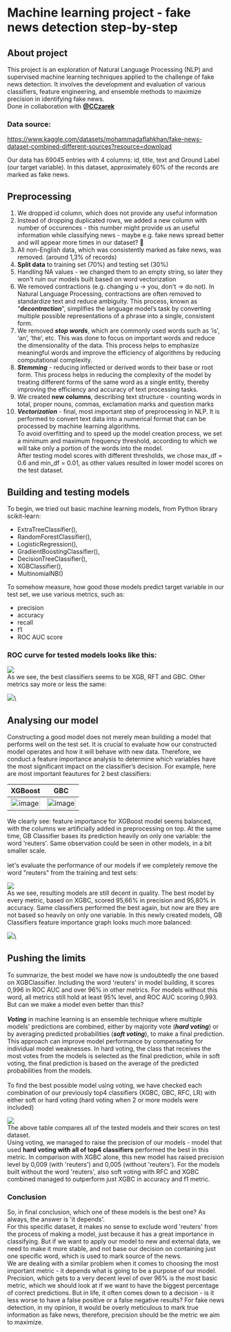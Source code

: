 # Machine learning project - fake news detection step-by-step
## About project
This project is an exploration of Natural Language Processing (NLP) and supervised machine learning techniques applied to the challenge of fake news detection. It involves the development and evaluation of various classifiers, feature engineering, and ensemble methods to maximize precision in identifying fake news.\
Done in collaboration with [**@CCzarek**](https://github.com/CCzarek/)

### Data source:
https://www.kaggle.com/datasets/mohammadaflahkhan/fake-news-dataset-combined-different-sources?resource=download

Our data has 69045 entries with 4 columns: id, title, text and Ground Label (our target variable). In this dataset, approximately 60% of the records are marked as fake news.


## Preprocessing

1. We dropped id column, which does not provide any useful information
2. Instead of dropping duplicated rows, we added a new column with number of occurences - this number might provide us an useful information while classifying news - maybe e.g. fake news spread better and will appear more times in our dataset? 🤔
3. All non-English data, which was consistently marked as fake news, was removed. (around 1,3% of records)
4. **Split data** to training set (70%) and testing set (30%)
5. Handling NA values - we changed them to an empty string, so later they won't ruin our models built based on word vectorization
6. We removed contractions (e.g. changing u -> you, don't -> do not). In Natural Language Processing, contractions are often removed to standardize text and reduce ambiguity. This process, known as “**_decontraction_**”, simplifies the language model’s task by converting multiple possible representations of a phrase into a single, consistent form.
7. We removed _**stop words**_, which are commonly used words such as ‘is’, ‘an’, ‘the’, etc. This was done to focus on important words and reduce the dimensionality of the data. This process helps to emphasize meaningful words and improve the efficiency of algorithms by reducing computational complexity.
8. **_Stemming_** - reducing inflected or derived words to their base or root form. This process helps in reducing the complexity of the model by treating different forms of the same word as a single entity, thereby improving the efficiency and accuracy of text processing tasks.
9. We created **new columns**, describing text structure - counting words in total, proper nouns, commas, exclamation marks and question marks
10. **_Vectorization_** - final, most important step of preprocessing in NLP. It is performed to convert text data into a numerical format that can be processed by machine learning algorithms. \
To avoid overfitting and to speed up the model creation process, we set a minimum and maximum frequency threshold, according to which we will take only a portion of the words into the model.\
After testing model scores with different thresholds, we chose max_df = 0.6 and min_df = 0.01, as other values resulted in lower model scores on the test dataset.


## Building and testing models

To begin, we tried out basic machine learning models, from Python library scikit-learn: 
- ExtraTreeClassifier(),
- RandomForestClassifier(),
- LogisticRegression(),
- GradientBoostingClassifier(),
- DecisionTreeClassifier(),
- XGBClassifier(),
- MultinomialNB()

To somehow measure, how good those models predict target variable in our test set, we use various metrics, such as:
- precision
- accuracy
- recall
- f1
- ROC AUC score

### ROC curve for tested models looks like this:
![](https://i.imgur.com/RsurQjD.png)\
As we see, the best classifiers seems to be XGB, RFT and GBC. Other metrics say more or less the same:

![](https://i.imgur.com/oFWkbHX.png)\


## Analysing our model
Constructing a good model does not merely mean building a model that performs well on the test set. It is crucial to evaluate how our constructed model operates and how it will behave with new data. Therefore, we conduct a feature importance analysis to determine which variables have the most significant impact on the classifier’s decision. For example, here are most important feautures for 2 best classifiers:

XGBoost             |  GBC
:-------------------------:|:-------------------------:
<img src="https://i.imgur.com/UdPQtUt.png" alt="image" width="100%" height="auto">  |  <img src="https://i.imgur.com/5vyC0Ni.png" alt="image" width="100%" height="auto">

We clearly see: feature importance for XGBoost model seems balanced, with the columns we artificially added in preprocessing on top. At the same time, GB Classifier bases its prediction heavily on only one variable: the word 'reuters'. Same observation could be seen in other models, in a bit smaller scale. \
\
let's evaluate the performance of our models if we completely remove the word "reuters" from the training and test sets:

![](https://imgur.com/hZYPwP5.png)\
As we see, resulting models are still decent in quality. The best model by every metric, based on XGBC, scored 95,66% in precision and 95,80% in accuracy. Same classifiers performed the best again, but now are they are not based so heavily on only one variable. In this newly created models, GB Classifiers feature importance graph looks much more balanced:

![](https://i.imgur.com/rwXDvy2.png)\


## Pushing the limits
To summarize, the best model we have now is undoubtedly the one based on XGBClassifier. Including the word 'reuters' in model building, it scores 0,996 in ROC AUC and over 96% in other metrics. For models without this word, all metrics still hold at least 95% level, and ROC AUC scoring 0,993. But can we make a model even better than this?\
\
_**Voting**_ in machine learning is an ensemble technique where multiple models' predictions are combined, either by majority vote (_**hard voting**_) or by averaging predicted probabilities (_**soft voting**_), to make a final prediction. This approach can improve model performance by compensating for individual model weaknesses. In hard voting, the class that receives the most votes from the models is selected as the final prediction, while in soft voting, the final prediction is based on the average of the predicted probabilities from the models.\
\
To find the best possible model using voting, we have checked each combination of our previously top4 classifiers (XGBC, GBC, RFC, LR) with either soft or hard voting (hard voting when 2 or more models were included)

![](https://imgur.com/O7lsy20.png)\
The above table compares all of the tested models and their scores on test dataset.\
Using voting, we managed to raise the precision of our models - model that used **hard voting with all of top4 classifiers** performed the best in this metric. In comparison with XGBC alone, this new model has raised precision level by 0,009 (with 'reuters') and 0,005 (without 'reuters'). For the models built without the word 'reuters', also soft voting with RFC and XGBC combined managed to outperform just XGBC in accuracy and f1 metric.
### Conclusion
So, in final conclusion, which one of these models is the best one? As always, the answer is 'it depends'.\
For this specific dataset, it makes no sense to exclude word 'reuters' from the process of making a model, just because it has a great importance in classifying. But if we want to apply our model to new and external data, we need to make it more stable, and not base our decision on containing just one specific word, which is used to mark source of the news.\
We are dealing with a similar problem when it comes to choosing the most important metric - it depends what is going to be a purpose of our model. Precision, which gets to a very decent level of over 96% is the most basic metric, which we should look at if we want to have the biggest percentage of correct predictions. But in life, it often comes down to a decision - is it less worse to have a false positive or a false negative results? For fake news detection, in my opinion, it would be overly meticulous to mark true information as fake news, therefore, precision should be the metric we aim to maximize.
